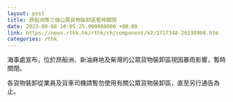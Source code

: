```yaml
---
layout: post
title: 昂船洲等三個公眾貨物裝卸區暫時關閉
date: 2023-09-08 10:05:25.000000000 +08:00
link: https://news.rthk.hk/rthk/ch/component/k2/1717348-20230908.htm
categories: rthk
---
```


海事處宣布，位於昂船洲、新油麻地及柴灣的公眾貨物裝卸區現因暴雨影響，暫時關閉。

各貨物裝卸從業員及貨車司機請暫勿使用有關公眾貨物裝卸區，直至另行通告為止。
